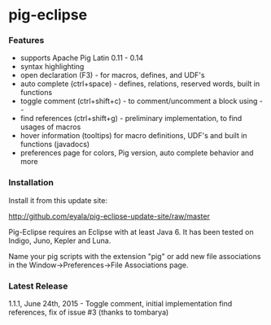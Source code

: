 pig-eclipse
===========

### Features

* supports Apache Pig Latin 0.11 - 0.14
* syntax highlighting
* open declaration (F3) - for macros, defines, and UDF's
* auto complete (ctrl+space) - defines, relations, reserved words, built in functions
* toggle comment (ctrl+shift+c) - to comment/uncomment a block using --
* find references (ctrl+shift+g) - preliminary implementation, to find usages of macros
* hover information (tooltips) for macro definitions, UDF's and built in functions (javadocs)
* preferences page for colors, Pig version, auto complete behavior and more

### Installation

Install it from this update site:

http://github.com/eyala/pig-eclipse-update-site/raw/master

Pig-Eclipse requires an Eclipse with at least Java 6. It has been tested on Indigo, Juno, Kepler and Luna.

Name your pig scripts with the extension "pig" or add new file associations in the Window->Preferences->File Associations page.

### Latest Release

1.1.1, June 24th, 2015 - Toggle comment, initial implementation find references, fix of issue #3 (thanks to tombarya)

